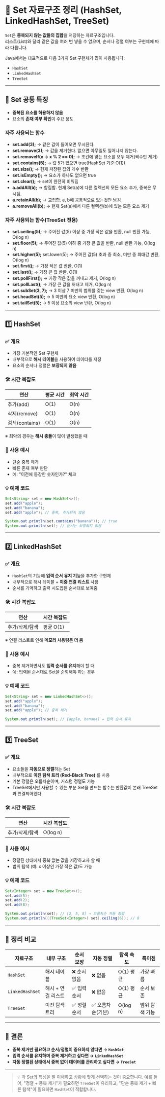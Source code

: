 # 🧺 Set 자료구조 정리 (HashSet, LinkedHashSet, TreeSet)

`Set`은 **중복되지 않는 값들의 집합**을 저장하는 자료구조입니다.  
리스트(List)와 달리 같은 값을 여러 번 넣을 수 없으며, 순서나 정렬 여부는 구현체에 따라 다릅니다.

Java에서는 대표적으로 다음 3가지 Set 구현체가 많이 사용됩니다:

- `HashSet`
- `LinkedHashSet`
- `TreeSet`

---

## 📌 Set 공통 특징

- **중복된 요소를 허용하지 않음**
- 요소의 **존재 여부 확인**이 주요 용도
### 자주 사용되는 함수
- **set.add(3);** → 같은 값이 들어오면 무시된다.
- **set.remove(3);** → 값을 제거한다. 없으면 아무일도 일어나지 않는다.
- **set.removeIf(x -> x % 2 == 0);** → 조건에 맞는 요소를 모두 제거(짝수만 제거)
- **set.contains(5);** → 값 5가 있으면 true(HashSet 기준 O(1))
- **set.size();** → 현재 저장된 값의 개수 반환
- **set.isEmpty();** → 요소가 하나도 없으면 true
- **set.clear();** → set이 완전히 비워짐
- **a.addAll(b);** → 합집합. 현재 Set(a)에 다른 컬렉션의 모든 요소 추가, 중복은 무시됨, 
- **a.retainAll(b);** → 교집합. a, b에 공통적으로 있는것만 남김
- **a.removeAll(b);** → 현재 Set(a)에서 다른 컬렉션(b)에 있는 모든 요소 제거
### 자주 사용되는 함수(TreeSet 전용)
- **set.ceiling(5);** → 주어진 값(5) 이상 중 가장 작은 값을 반환, null 반환 가능, O(log n)
- **set.floor(5);** → 주어진 값(5) 이하 중 가장 큰 값을 반환, null 반환 가능, O(log n)
- **set.higher(5);** set.lower(5); → 주어진 값(5) 초과 중 최소, 미만 중 최대값 반환, O(log n)
- **set.first();** → 가장 작은 값 반환, O(1)
- **set.last();** → 가장 큰 값 반환, O(1)
- **set.pollFirst();** → 가장 작은 값을 꺼내고 제거, O(log n)
- **set.pollLast();** → 가장 큰 값을 꺼내고 제거, O(log n)
- **set.subSet(3, 7);** → 3 이상 7 미만의 범위를 갖는 view 반환, O(log n)
- **set.headSet(5);** → 5 미만의 요소 view 반환, O(log n)
- **set.tailSet(5);** → 5 이상 요소의 view 반환, O(log n)


---

## 1️⃣ HashSet

### ✅ 개요
- 가장 기본적인 Set 구현체
- 내부적으로 **해시 테이블**을 사용하여 데이터를 저장
- 요소의 순서나 정렬은 **보장되지 않음**

### 🛠️ 시간 복잡도
| 연산 | 평균 시간 | 최악 시간 |
|------|-----------|-----------|
| 추가(add) | O(1) | O(n) |
| 삭제(remove) | O(1) | O(n) |
| 검색(contains) | O(1) | O(n) |

※ 최악의 경우는 **해시 충돌**이 많이 발생했을 때

### 📎 사용 예시
- 단순 중복 제거
- 빠른 존재 여부 판단
- 예: "이전에 등장한 숫자인가?" 체크

### 💡 예제 코드
```java
Set<String> set = new HashSet<>();
set.add("apple");
set.add("banana");
set.add("apple"); // 중복, 추가되지 않음

System.out.println(set.contains("banana")); // true
System.out.println(set); // 순서는 보장되지 않음
````

---

## 2️⃣ LinkedHashSet

### ✅ 개요

* `HashSet`의 기능에 **입력 순서 유지 기능**을 추가한 구현체
* 내부적으로 해시 테이블 + **이중 연결 리스트** 사용
* 순서를 기억하고 출력 시도입된 순서대로 보여줌

### 🛠️ 시간 복잡도

| 연산       | 시간 복잡도  |
| -------- | ------- |
| 추가/삭제/탐색 | 평균 O(1) |

※ 연결 리스트로 인해 **메모리 사용량은 더 큼**

### 📎 사용 예시

* 중복 제거하면서도 **입력 순서를 유지**해야 할 때
* 예: 입력된 순서대로 Set을 순회해야 하는 경우

### 💡 예제 코드

```java
Set<String> set = new LinkedHashSet<>();
set.add("apple");
set.add("banana");
set.add("apple"); // 중복 제거

System.out.println(set); // [apple, banana] → 입력 순서 유지
```

---

## 3️⃣ TreeSet

### ✅ 개요

* 요소들을 **자동으로 정렬**하는 Set
* 내부적으로 **이진 탐색 트리 (Red-Black Tree)** 를 사용
* 기본 정렬은 오름차순이며, 커스텀 정렬도 가능
* TreeSet에서만 사용할 수 있는 부분 Set을 만드는 함수는 반환값이 본래 TreeSet과 연결되어있다.

### 🛠️ 시간 복잡도

| 연산       | 시간 복잡도   |
| -------- | -------- |
| 추가/삭제/탐색 | O(log n) |

### 📎 사용 예시

* 정렬된 상태에서 중복 없는 값을 저장하고자 할 때
* 범위 탐색 (예: x 이상인 가장 작은 값)도 가능

### 💡 예제 코드

```java
Set<Integer> set = new TreeSet<>();
set.add(5);
set.add(2);
set.add(8);

System.out.println(set); // [2, 5, 8] → 오름차순 자동 정렬
System.out.println(((TreeSet<Integer>) set).ceiling(6)); // 8
```

---

## 🧠 정리 비교

| 자료구조            | 내부 구조       | 순서 보장   | 자동 정렬      | 탐색 속도    | 특이점      |
| --------------- | ----------- | ------- | ---------- | -------- | -------- |
| `HashSet`       | 해시 테이블      | ❌ 순서 없음 | ❌ 없음       | O(1) 평균  | 가장 빠름    |
| `LinkedHashSet` | 해시 + 연결 리스트 | ✅ 입력 순서 | ❌ 없음       | O(1) 평균  | 순서 보존    |
| `TreeSet`       | 이진 탐색 트리    | ✅ 정렬 순서 | ✅ 오름차순(기본) | O(log n) | 범위 탐색 가능 |

---

## 🧾 결론

* **중복 제거만 필요하고 순서/정렬이 중요하지 않다면 → `HashSet`**
* **입력 순서를 유지하며 중복 제거하고 싶다면 → `LinkedHashSet`**
* **자동 정렬된 상태에서 중복 없이 데이터를 관리하고 싶다면 → `TreeSet`**

---

> 💡 각 Set의 특성을 잘 이해하고 상황에 맞게 선택하는 것이 중요합니다.
> 예를 들어, "정렬 + 중복 제거"가 필요하면 `TreeSet`이 유리하고, "단순 중복 제거 + 빠른 탐색"이 필요하면 `HashSet`이 적합합니다.


